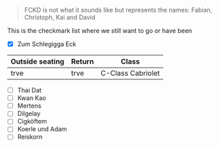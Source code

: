 > FCKD is not what it sounds like but represents the names: Fabian, Christoph, Kai and David

This is the checkmark list where we still want to go or have been

- [x] Zum Schlegigga Eck

| Outside seating | Return | Class  |
| ------------- |-------------| -----|
|trve      |trve | C-Class Cabriolet |

- [ ] Thai Dat
- [ ] Kwan Kao
- [ ] Mertens
- [ ] Dilgelay
- [ ] Cigköftem
- [ ] Koerle und Adam
- [ ] Reiskorn
